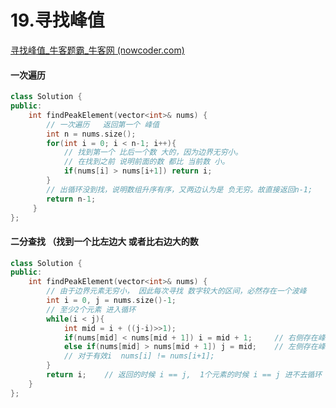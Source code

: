 # 19.寻找峰值

[寻找峰值_牛客题霸_牛客网 (nowcoder.com)](https://www.nowcoder.com/practice/fcf87540c4f347bcb4cf720b5b350c76?tpId=295&tags=&title=&difficulty=0&judgeStatus=0&rp=0&sourceUrl=%2Fexam%2Foj%3Fpage%3D1%26tab%3D%E7%AE%97%E6%B3%95%E7%AF%87%26topicId%3D295)



#### 一次遍历

```c++
class Solution {
public:
    int findPeakElement(vector<int>& nums) {
        // 一次遍历   返回第一个 峰值
        int n = nums.size();
        for(int i = 0; i < n-1; i++){
            // 找到第一个 比后一个数 大的，因为边界无穷小。 
            // 在找到之前 说明前面的数 都比 当前数 小。
            if(nums[i] > nums[i+1]) return i;
        }
        // 出循环没到找，说明数组升序有序，又两边认为是 负无穷。故直接返回n-1;
        return n-1;
     }
};
```



#### 二分查找 （找到一个比左边大 或者比右边大的数

```c++
class Solution {
public:
    int findPeakElement(vector<int>& nums) {
        // 由于边界元素无穷小， 因此每次寻找 数字较大的区间，必然存在一个波峰
        int i = 0, j = nums.size()-1;
        // 至少2个元素 进入循环
        while(i < j){
            int mid = i + ((j-i)>>1);
            if(nums[mid] < nums[mid + 1]) i = mid + 1;     // 右侧存在峰值
            else if(nums[mid] > nums[mid + 1]) j = mid;    // 左侧存在峰值
            // 对于有效i  nums[i] != nums[i+1];
        }
        return i;    // 返回的时候 i == j,  1个元素的时候 i == j 进不去循环 直接是0
    }
};
```







